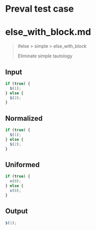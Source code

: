 # Preval test case

# else_with_block.md

> ifelse > simple > else_with_block
>
> Eliminate simple tautology

## Input

`````js filename=intro
if (true) {
  $(1);
} else {
  $(2);
}
`````

## Normalized

`````js filename=intro
if (true) {
  $(1);
} else {
  $(2);
}
`````

## Uniformed

`````js filename=intro
if (true) {
  x(8);
} else {
  x(8);
}
`````

## Output

`````js filename=intro
$(1);
`````
